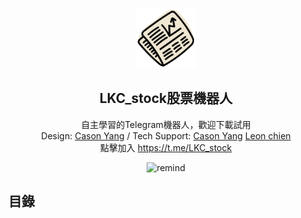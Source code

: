 <p align="center">
  <a href=#>
    <img src="/resources/stock-icon.png" alt="LKC_stock Bot" height="96">
  </a>
  <h2 align="center">LKC_stock股票機器人</h2>
    <div align="center">
     自主學習的Telegram機器人，歡迎下載試用
  </div>
  <div align="center">
     Design: <a href="https://yang-lin94.github.io/">Cason Yang</a> / Tech Support: <a href="https://yang-lin94.github.io/">Cason Yang</a> <a
     href="https://github.com/leon921120">Leon chien</a>
  </div>
   	<div align="center">
     點擊加入 <a href="https://t.me/LKC_stock">https://t.me/LKC_stock</a>
</div>
</p>

<p align="center">
    <img src="resources/main.png" alt="remind" width="400">
</p>

## 目錄